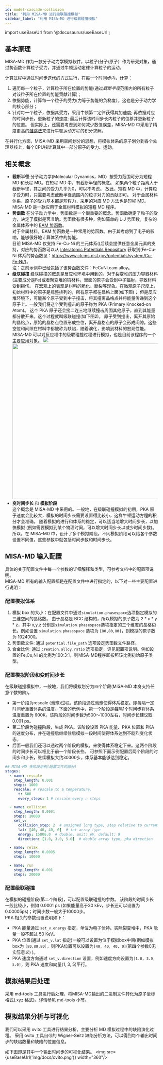 ```yaml
---
id: model-cascade-collision
title: "利用 MISA-MD 进行级联碰撞模拟"
sidebar_label: "利用 MISA-MD 进行级联碰撞模拟"
---
```

import useBaseUrl from '@docusaurus/useBaseUrl';

## 基本原理
MISA-MD 作为一款分子动力学模拟软件，以粒子(分子/原子）作为研究对象，通过势函数计算粒子受力，并通过牛顿运动定律计算粒子的运动。

计算过程中通过时间步迭代的方式进行，在每一个时间步内，计算：
1. 遍历每一个粒子，计算粒子所在位置的势能(通过*截断半径*范围内的所有粒子对该粒子所在位置的势能贡献计算)；
2. 依据势能，计算每一个粒子的受力(力等于势能的负梯度），这也是分子动力学的核心部分；
3. 针对每一个粒子，依据其受力，采用牛顿第二定律获得其加速度; 再依据对应的时间步长，更新粒子的速度; 最后计算该时间步长内粒子的位移并更新粒子的位置。
   但实际上，还需要考虑到如何减少数值误差，MISA-MD 中采用了精度更高的[蛙跳法](http://phycomp.technion.ac.il/~david/thesis/node34.html)来进行牛顿运动方程的积分求解。   


在并行化方面，MISA-MD 采用空间划分的思想，将模拟体系的原子划分到各个处理器核上，每个CPU核计算其中一部分原子的受力、运动。

## 相关概念
- **截断半径**
  分子动力学(Molecular Dynamics，MD）按受力范围可分为短程 MD 和长程 MD。在短程 MD 中，有截断半径的概念。
  如果两个粒子距离大于截断半径，其之间的受力几乎为0，可以不考虑。
  故此，短程 MD 中，计算粒子受力时，只需要考虑截断半径范围内的粒子对力的贡献即可。
  对于金属材料体系，原子的受力基本都是短程力，采用的对应 MD 方法也是短程 MD。  
  MISA-MD 是一款应用于金属材料模拟的短程 MD 程序。
- **势函数**
  在分子动力学中，势函数是一个很重要的概念。势函数确定了粒子的受力，决定了模拟是否准确。势函数有很多种，例如简单的 L-J 势函数，复杂的金属体系中的 [EAM 势函数](https://link.aps.org/doi/10.1103/PhysRevB.29.6443)。  
  对于金属材料，EAM 势函数是一种常用的势函数。由于其考虑到了电子的影响，能够很好地计算体系中的势能。  
  目前 MISA-MD 仅支持 Fe-Cu-Ni 的三元体系()后续会提供任意金属元素的支持，对应的势函数可以从 [Interatomic Potentials Repository](https://www.ctcms.nist.gov/potentials/) 获取到(Fe-Cu-Ni 体系的势函数见：https://www.ctcms.nist.gov/potentials/system/Cu-Fe-Ni/)。  
  注：之前示例中已经包括了该势函数文件：FeCuNi.eam.alloy。
- **级联碰撞**
  级联碰撞的概念是反应堆环境中用到的。对于裂变堆的压力容器材料(主要成分是Fe)或者聚变堆的钨材料，里面的原子会受到中子辐射，导致材料受到损伤。
  在宏观上的表现是材料的脆化、断裂等现象。在微观原子尺度上，初始材料中的原子是规整排列的，所有原子都在晶格上面(如下图)；
  但是反应堆环境下，可能某个原子受到中子撞击，将其撞离晶格点并将能量传递到这个原子上。一般我们将这个受到撞击的原子称为 PKA (Primary Knocked-on Atom)。
  这个 PKA 原子还会接二连三地继续撞击周围其他原子，直到其能量都分散开来。这个过程就叫级联碰撞(如下图2)。
  原子受到撞击，离开其原始的晶格点，原始的晶格点位置形成空位，离开晶格点的原子会形成间隙。这些空位和间隙在材料中都被称为缺陷，随着演化，影响到材料的宏观性能。  
  MISA-MD 可以对反应堆中的级联碰撞过程进行模拟，也是目前该程序的一个主要应用对象。
  ![](https://www.physics-in-a-nutshell.com/img/content/solid-state-physics/bcc-coordination-number-nearest-neighbours.svg)
  <img src="https://www.posterus.sk/wp-content/uploads/p1688_01_stacho1.png" width="512"/>
- **变时间步长** 和 **模拟阶段**  
  这个概念是 MISA-MD 中采用的。一般地，在级联碰撞模拟的初期，PKA 原子速度会比较大，模拟的时间步长需要设置得比较小，这样牛顿运动方程的积分才会准确。
  随着模拟的进行和体系的稳定，可以适当地增大时间步长，以加快模拟 (例如需要模拟到某个物理时间，可以增大时间步长以减少时间步数)。  
  所以，在 MISA-MD 中，设计了多个模拟阶段，不同模拟阶段可以给各个参数设置不同值，这些参数中就包括时间步数和时间步长。

## MISA-MD 输入配置
具体的关于配置文件中每一个参数的详细解释和类型，可参考文档中的配置项说明。  
MISA-MD 所有的输入配置都是在配置文件中进行指定的，以下对一些主要配置进行说明：
### 配置模拟体系
1. 模拟 box 的大小：在配置文件中通过`simulation.phasespace`选项指定模拟的三维空间的晶格数。
   由于晶格是 BCC 结构的，所以模拟的原子数为 2 \* x \* y \* z，其中 x,y,z 分别是`simulation.phasespace`选项指定的三个维度的晶格边长。例如设置 `simulation.phasespace` 选项为 `[80,80,80]`，则模拟的原子数为 1024000。
2. 势函数文件: 通过 `potential.file_path` 选项设定势函数文件路径。
3. 合金比例: 通过 `creation.alloy.ratio` 选项指定，详见配置项说明。例如设置的Fe,Cu,Ni 的比例为100:3:1，则MISA-MD程序即按照该比例初始原子类型。

### 配置模拟阶段和变时间步长
在级联碰撞模拟中，一般地，我们将模拟划分为四个阶段(MISA-MD 本身支持任意个数的阶)。  
- 第一阶段为rescale (弛豫)过程。该阶段通过弛豫使得体系稳定。即每隔一定时间步重置体系的温度。下面的示例中，第一个阶段是每隔1个时间步将体系温度重置为 600K。该阶段的时间步数为500～1000左右，时间步长建议取0.001 ps。
- 第二阶段为碰撞阶段，生成 PKA。该阶段设置 PKA 能量、PKA 位置和 PKA 的速度分布，并在碰撞后继续往后模拟一段时间使得体系达到不剧烈变化状态。
- 后面一般我们还可以通过两个阶段的模拟，来使得体系稳定下来。这两个阶段的时间步长可以相比于前一个阶段长些。
  可参照下面示例配置后两个阶段的时间步和步长，继续模拟大约30000步，体系基本能够达到稳定。

```yaml
## MISA-MD 多阶段示例(配置文件的部分)
stages:
  - name: rescale
    step_length: 0.001
    steps: 1000
    rescale: # rescale to a temperature.
      t: 600
      every_steps: 1 # rescale every n steps

  - name: collision
    step_length: 0.0001
    steps: 10000
    set_v:
      collision_step: 2  # unsigned long type, step relative to current stage, not global steps.
      lat: [40, 40, 40, 0]  # int array type
      energy: 15000.0  # double, unit: eV, default: 0
      direction: [1.0, 3.0, 5.0]  # double array type, pka direction

  - name: relax
    step_length: 0.0005
    steps: 10000

  - name: run
    step_length: 0.001
    steps: 20000
```

### 配置级联碰撞
在模拟的碰撞阶段(第二个阶段)，可以配置级联碰撞的参数。
该阶段的时间步长一般比较小，例如 0.0001 ps (如果能量高于30 kEv，步长还可以设置为 0.00005ps)；时间步数一般大于10000步。  
PKA 相关的参数设置说明如下：
- PKA 能量通过 `set_v.energy` 指定，单位为电子伏特。实际裂变堆中，PKA 能量一般不超过 50 KeV。
- PKA 位置(通过 `set_v.lat` 指定)一般可以设置为位于模拟box中间(例如模拟box为 `[80,80,80]`，则PKA位置可以设置为`[40, 40, 40, 0]`(第四个参数0无实际意义) )。 
- PKA 速度方向通过 `set_v.direction` 设置，例如速度方向设置为`[1.0, 3.0, 5.0]`，则 PKA 速度和向量⟨1, 3, 5⟩平行。


## 模拟结果后处理
采用 md-tools 工具进行后处理，将MISA-MD输出的二进制文件转化为原子坐标格式(.xyz 格式)。详情参见 md-tools 小节。

## 模拟结果分析与可视化
我们可以采用 ovito 工具进行结果分析，主要分析 MD 模拟过程中的缺陷演化过程。 
采用 ovito 工具自带的 Wigner-Seitz 缺陷分析方法，可以得到每个输出时间步的缺陷数量和缺陷的位置信息。

如下图即是其中一个输出时间步的可视化结果。
<img src={useBaseUrl('img/docs/ovito.png')} width="360"/>
